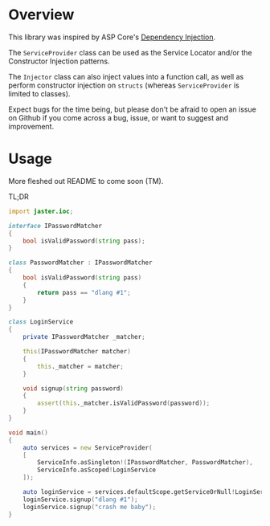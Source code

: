# Overview

This library was inspired by ASP Core's [Dependency Injection](https://docs.microsoft.com/en-us/aspnet/core/fundamentals/dependency-injection?view=aspnetcore-3.1).

The `ServiceProvider` class can be used as the Service Locator and/or the Constructor Injection patterns.

The `Injector` class can also inject values into a function call, as well as perform constructor injection on `structs` (whereas `ServiceProvider` is limited to classes).

Expect bugs for the time being, but please don't be afraid to open an issue on Github if you come across a bug, issue, or want to suggest and improvement.

# Usage

More fleshed out README to come soon (TM).

TL;DR

```d
import jaster.ioc;

interface IPasswordMatcher
{
    bool isValidPassword(string pass);
}

class PasswordMatcher : IPasswordMatcher
{
    bool isValidPassword(string pass)
    {
        return pass == "dlang #1";
    }
}

class LoginService
{
    private IPasswordMatcher _matcher;

    this(IPasswordMatcher matcher)
    {
        this._matcher = matcher;
    }

    void signup(string password)
    {
        assert(this._matcher.isValidPassword(password));
    }
}

void main()
{
    auto services = new ServiceProvider(
    [
        ServiceInfo.asSingleton!(IPasswordMatcher, PasswordMatcher),
        ServiceInfo.asScoped!LoginService
    ]);

    auto loginService = services.defaultScope.getServiceOrNull!LoginService();
    loginService.signup("dlang #1");
    loginService.signup("crash me baby");
}
```